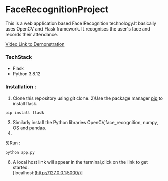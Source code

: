 # FaceRecognitionProject

This is a web application based Face Recognition technology.It basically uses OpenCV and Flask framework. It recognises the user's face and records their attendance.

[Video Link to Demonstration]()


### TechStack
* Flask
* Python 3.8.12

### Installation :
1) Clone this repository using git clone.
2)Use the package manager [pip](https://pip.pypa.io/en/stable/) to install flask.

```bash
pip install flask
```
3) Similarly install the Python libraries OpenCV,face_recognition, numpy, OS and pandas.
4) 
5)Run : 
```bash
python app.py
```
6) A local host link will appear in the terminal,click on the link to get started.  
   [localhost:(http://127.0.0.1:5000/)]

